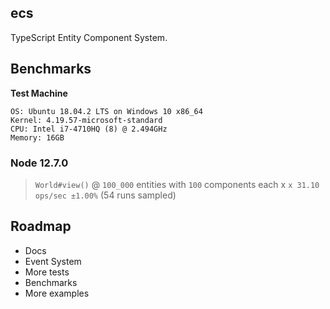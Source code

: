 ## ecs

TypeScript Entity Component System.

## Benchmarks

**Test Machine**

```
OS: Ubuntu 18.04.2 LTS on Windows 10 x86_64
Kernel: 4.19.57-microsoft-standard
CPU: Intel i7-4710HQ (8) @ 2.494GHz
Memory: 16GB
```

### Node 12.7.0

> `World#view()` @ `100_000` entities with `100` components each x `x 31.10 ops/sec ±1.00%` (54 runs sampled)

## Roadmap

- Docs
- Event System
- More tests
- Benchmarks
- More examples
